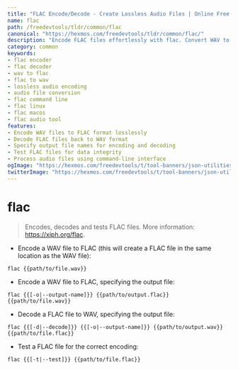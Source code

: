 ```yaml
---
title: "FLAC Encode/Decode - Create Lossless Audio Files | Online Free DevTools by Hexmos"
name: flac
path: /freedevtools/tldr/common/flac
canonical: "https://hexmos.com/freedevtools/tldr/common/flac/"
description: "Encode FLAC files effortlessly with flac. Convert WAV to FLAC and decode FLAC to WAV, ensuring high-quality audio conversion. Free online tool, no registration required."
category: common
keywords:
- flac encoder
- flac decoder
- wav to flac
- flac to wav
- lossless audio encoding
- audio file conversion
- flac command line
- flac linux
- flac macos
- flac audio tool
features:
- Encode WAV files to FLAC format losslessly
- Decode FLAC files back to WAV format
- Specify output file names for encoding and decoding
- Test FLAC files for data integrity
- Process audio files using command-line interface
ogImage: "https://hexmos.com/freedevtools/t/tool-banners/json-utilities-banner.png"
twitterImage: "https://hexmos.com/freedevtools/t/tool-banners/json-utilities-banner.png"
---
```


# flac

> Encodes, decodes and tests FLAC files.
> More information: <https://xiph.org/flac>.

- Encode a WAV file to FLAC (this will create a FLAC file in the same location as the WAV file):

`flac {{path/to/file.wav}}`

- Encode a WAV file to FLAC, specifying the output file:

`flac {{[-o|--output-name]}} {{path/to/output.flac}} {{path/to/file.wav}}`

- Decode a FLAC file to WAV, specifying the output file:

`flac {{[-d|--decode]}} {{[-o|--output-name]}} {{path/to/output.wav}} {{path/to/file.flac}}`

- Test a FLAC file for the correct encoding:

`flac {{[-t|--test]}} {{path/to/file.flac}}`
